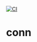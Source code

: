[![CI](https://github.com/deep-diver/conn/actions/workflows/ci.yml/badge.svg)](https://github.com/deep-diver/conn/actions/workflows/ci.yml)

# conn
